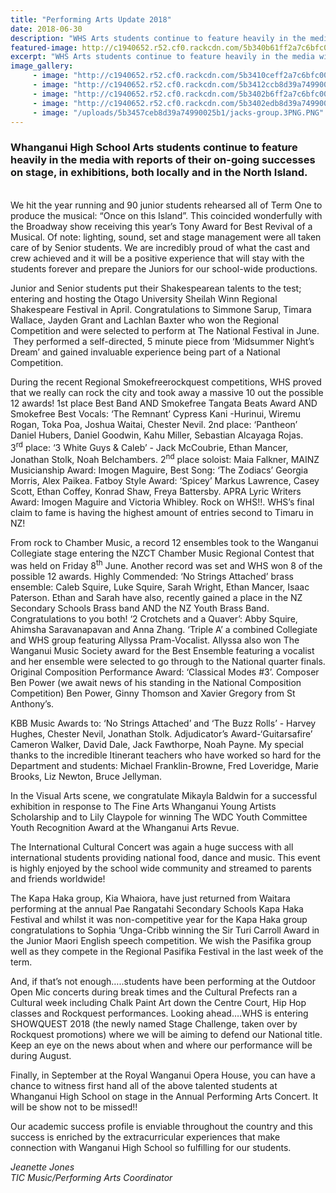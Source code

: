 ```yaml
---
title: "Performing Arts Update 2018"
date: 2018-06-30
description: "WHS Arts students continue to feature heavily in the media with reports of their on-going successes both locally and..."
featured-image: http://c1940652.r52.cf0.rackcdn.com/5b340b61ff2a7c6bfc002554/Rock1-The-Remnant-1st-place300.gif
excerpt: "WHS Arts students continue to feature heavily in the media with reports of their on-going successes on stage, in exhibitions, both locally and in the North Island."
image_gallery:
     - image: "http://c1940652.r52.cf0.rackcdn.com/5b3410ceff2a7c6bfc002556/Sophia-Unga-Chron-3-May.jpg"
     - image: "http://c1940652.r52.cf0.rackcdn.com/5b3412ccb8d39a74990025a3/Sheila-Winn-Shakespeare-Festival-4-students-photo.jpg"
     - image: "http://c1940652.r52.cf0.rackcdn.com/5b3402b6ff2a7c6bfc00254a/Rock1-The-Remnant-1st-place.gif"
     - image: "http://c1940652.r52.cf0.rackcdn.com/5b3402edb8d39a749900259b/Rockq-Pantheon-2nd-place.gif"
     - image: "/uploads/5b3457ceb8d39a74990025b1/jacks-group.3PNG.PNG"
---
```


<h3>Whanganui High School Arts students continue to feature heavily in the media with reports of their on-going successes on stage, in exhibitions, both locally and in the North Island.&nbsp;</h3>
<p><br />We hit the year running and 90 junior students rehearsed all of Term One to produce the musical: &ldquo;Once on this Island&rdquo;. This coincided wonderfully with the Broadway show receiving this year&rsquo;s Tony Award for Best Revival of a Musical. Of note: lighting, sound, set and stage management were all taken care of by Senior students. We are incredibly proud of what the cast and crew achieved and it will be a positive experience that will stay with the students forever and prepare the Juniors for our school-wide productions.&nbsp;</p>
<p>Junior and Senior students put their Shakespearean talents to the test; entering and hosting the Otago University Sheilah Winn Regional Shakespeare Festival in April. Congratulations to Simmone Sarup, Timara Wallace, Jayden Grant and Lachlan Baxter who won the Regional Competition and were selected to perform at The National Festival in June. &nbsp;They performed a self-directed, 5 minute piece from &lsquo;Midsummer Night&rsquo;s Dream&rsquo; and gained invaluable experience being part of a National Competition.</p>
<p>During the recent Regional Smokefreerockquest competitions, WHS proved that we really can rock the city and took away a massive 10 out the possible 12 awards! 1st place Best Band AND Smokefree Tangata Beats Award AND Smokefree Best Vocals: &lsquo;The Remnant&rsquo; Cypress Kani -Hurinui, Wiremu Rogan, Toka Poa, Joshua Waitai, Chester Nevil. 2nd place: &lsquo;Pantheon&rsquo; Daniel Hubers, Daniel Goodwin, Kahu Miller, Sebastian Alcayaga Rojas. 3<sup>rd</sup>&nbsp;place: &lsquo;3 White Guys &amp; Caleb&rsquo; - Jack McCoubrie, Ethan Mancer, Jonathan Stolk, Noah Belchambers. 2<sup>nd</sup>&nbsp;place soloist: Maia Falkner, MAINZ Musicianship Award: Imogen Maguire, Best Song: &lsquo;The Zodiacs&rsquo; Georgia Morris, Alex Paikea. Fatboy Style Award: &lsquo;Spicey&rsquo; Markus Lawrence, Casey Scott, Ethan Coffey, Konrad Shaw, Freya Battersby. APRA Lyric Writers Award: Imogen Maguire and Victoria Whibley. Rock on WHS!!. WHS&rsquo;s final claim to fame is having the highest amount of entries second to Timaru in NZ!&nbsp;</p>
<p>From rock to Chamber Music, a record 12 ensembles took to the Wanganui Collegiate stage entering the NZCT Chamber Music Regional Contest that was held on Friday 8<sup>th</sup>&nbsp;June. Another record was set and WHS won 8 of the possible 12 awards. Highly Commended: &lsquo;No Strings Attached&rsquo; brass ensemble: Caleb Squire, Luke Squire, Sarah Wright, Ethan Mancer, Isaac Paterson. Ethan and Sarah have also, recently gained a place in the NZ Secondary Schools Brass band AND the NZ Youth Brass Band. Congratulations to you both! &lsquo;2 Crotchets and a Quaver&rsquo;: Abby Squire, Ahimsha Saravanapavan and Anna Zhang. &lsquo;Triple A&rsquo; a combined Collegiate and WHS group featuring Allyssa Pram-Vocalist. Allyssa also won The Wanganui Music Society award for the Best Ensemble featuring a vocalist and her ensemble were selected to go through to the National quarter finals. Original Composition Performance Award: &lsquo;Classical Modes #3&rsquo;. Composer Ben Power (we await news of his standing in the National Composition Competition) Ben Power, Ginny Thomson and Xavier Gregory from St Anthony&rsquo;s.&nbsp;</p>
<p>KBB Music Awards to: &lsquo;No Strings Attached&rsquo; and &lsquo;The Buzz Rolls&rsquo; - Harvey Hughes, Chester Nevil, Jonathan Stolk. Adjudicator&rsquo;s Award-&lsquo;Guitarsafire&rsquo; Cameron Walker, David Dale, Jack Fawthorpe, Noah Payne. My special thanks to the incredible Itinerant teachers who have worked so hard for the Department and students: Michael Franklin-Browne, Fred Loveridge, Marie Brooks, Liz Newton, Bruce Jellyman.</p>
<p>In the Visual Arts scene, we congratulate Mikayla Baldwin for a successful exhibition in response to The Fine Arts Whanganui Young Artists Scholarship and to Lily Claypole for winning The WDC Youth Committee Youth Recognition Award at the Whanganui Arts Revue.</p>
<p>The International Cultural Concert was again a huge success with all international students providing national food, dance and music. This event is highly enjoyed by the school wide community and streamed to parents and friends worldwide!&nbsp;</p>
<p>The Kapa Haka group, Kia Whaiora, have just returned from Waitara performing at the annual Pae Rangatahi Secondary Schools Kapa Haka Festival and whilst it was non-competitive year for the Kapa Haka group congratulations to Sophia &lsquo;Unga-Cribb winning the Sir Turi Carroll Award in the Junior Maori English speech competition. We wish the Pasifika group well as they compete in the Regional Pasifika Festival in the last week of the term.&nbsp;</p>
<p>And, if that&rsquo;s not enough&hellip;..students have been performing at the Outdoor Open Mic concerts during break times and the Cultural Prefects ran a Cultural week including Chalk Paint Art down the Centre Court, Hip Hop classes and Rockquest performances. Looking ahead&hellip;.WHS is entering SHOWQUEST 2018 (the newly named Stage Challenge, taken over by Rockquest promotions) where we will be aiming to defend our National title. Keep an eye on the news about when and where our performance will be during August.</p>
<p>Finally, in September at the Royal Wanganui Opera House, you can have a chance to witness first hand all of the above talented students at Whanganui High School on stage in the Annual Performing Arts Concert. It will be show not to be missed!!&nbsp;</p>
<p>Our academic success profile is enviable throughout the country and this success is enriched by the extracurricular experiences that make connection with Wanganui High School so fulfilling for our students.&nbsp;</p>
<p><em>Jeanette Jones</em><br /><em>TIC Music/Performing Arts Coordinator</em></p>


